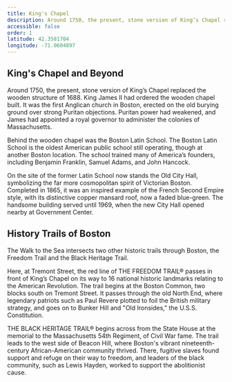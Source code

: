 ```yaml
---
title: King's Chapel
description: Around 1750, the present, stone version of King’s Chapel replaced the wooden structure of 1688. King James II had ordered the wooden chapel built. It was the first Anglican church in Boston, erected on the old burying ground over strong Puritan objections. Puritan power had weakened, and James had appointed a royal governor to administer the colonies of Massachusetts.
accessible: false
order: 1
latitude: 42.3581704
longitude: -71.0604897
---
```


## King's Chapel and Beyond

Around 1750, the present, stone version of King’s Chapel replaced the wooden structure of 1688. King James II had ordered the wooden chapel built. It was the first Anglican church in Boston, erected on the old burying ground over strong Puritan objections. Puritan power had weakened, and James had appointed a royal governor to administer the colonies of Massachusetts.

Behind the wooden chapel was the Boston Latin School. The Boston Latin School is the oldest American public school still operating, though at another Boston location. The school trained many of America’s founders, including Benjamin Franklin, Samuel Adams, and John Hancock.

On the site of the former Latin School now stands the Old City Hall, symbolizing the far more cosmopolitan spirit of Victorian Boston. Completed in 1865, it was an inspired example of the French Second Empire style, with its distinctive copper mansard roof, now a faded blue-green. The handsome building served until 1969, when the new City Hall opened nearby at Government Center.

## History Trails of Boston

The Walk to the Sea intersects two other historic trails through Boston, the Freedom Trail and the Black Heritage Trail.

Here, at Tremont Street, the red line of THE FREEDOM TRAIL® passes in front of King’s Chapel on its way to 16 national historic landmarks relating to the American Revolution. The trail begins at the Boston Common, two blocks south on Tremont Street. It passes through the old North End, where legendary patriots such as Paul Revere plotted to foil the British military strategy, and goes on to Bunker Hill and "Old Ironsides," the U.S.S. Constitution.

THE BLACK HERITAGE TRAIL® begins across from the State House at the memorial to the Massachusetts 54th Regiment, of Civil War fame. The trail leads to the west side of Beacon Hill, where Boston's vibrant nineteenth-century African-American community thrived. There, fugitive slaves found support and refuge on their way to freedom, and leaders of the black community, such as Lewis Hayden, worked to support the abolitionist cause.